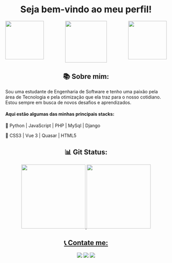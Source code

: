 <h1 align="Center">Seja bem-vindo ao meu perfil!</h1>
<div align="Center"> 
<span>
<img align="Left" height="120em" src="https://github.com/MellPadilha/MellPadilha/assets/64799544/0f0fd8f7-5be6-4ab8-994d-ddf2bed87741" />
  </span><span>
 <img height="130em" src="https://github.com/MellPadilha/MellPadilha/assets/64799544/9d21af6b-dd4e-4f51-b995-5fe7865cf3a4" />
</span><span>
<img align="Right" height="120em" src="https://github.com/MellPadilha/MellPadilha/assets/64799544/0f0fd8f7-5be6-4ab8-994d-ddf2bed87741" />
</span> </div>

<h2 align="Center">📚 Sobre mim:</h2>
Sou uma estudante de Engenharia de Software e tenho uma paixão pela área de Tecnologia e pela otimização que ela traz para o nosso cotidiano. 
Estou sempre em busca de novos desafios e aprendizados.

<h4>Aqui estão algumas das minhas principais stacks:</h4>

📍 Python | JavaScript | PHP | MySql | Django

📍 CSS3 | Vue 3 | Quasar | HTML5

<h2 align="Center">📊 Git Status: </h2>

<div align="Center">
  <a href="https://github.com/MellPadilha">
  <img height="200em" src="https://github-readme-stats.vercel.app/api?username=MellPadilha&show_icons=true&theme=material-palenight&include_all_commits=true&count_private=true"/>
    <img height="200em" src="https://github-readme-stats.vercel.app/api/top-langs/?username=MellPadilha&layout=compact&langs_count=7&theme=material-palenight"/>
</div>
  
<h2 align="Center">📞 Contate me: </h2>
<div align="Center">
   <a href="https://www.linkedin.com/in/m%C3%A9llanie-padilha-73269017a/" target="_blank"><img src="https://img.shields.io/badge/LinkedIn-0077B5?style=for-the-badge&logo=linkedin&logoColor=white" target="_blank"></a>
     <a href="https://www.instagram.com/mell_padilha/" target="_blank"><img src="https://img.shields.io/badge/Instagram-E4405F?style=for-the-badge&logo=instagram&logoColor=white" target="_blank"></a>
  <a href="https://mail.google.com/mail/u/0/?fs=1&tf=cm&source=mailto&to=mellanie.padilha@gmail.com" target="_blank"><img src="https://img.shields.io/badge/Gmail-D14836?style=for-the-badge&logo=gmail&logoColor=white" target="_blank"></a>
  
  </div>
